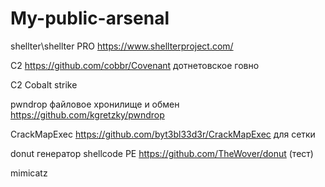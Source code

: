 # My-public-arsenal

shellter\shellter PRO https://www.shellterproject.com/

С2 https://github.com/cobbr/Covenant дотнетовское говно

С2 Cobalt strike

pwndrop файловое хронилище и обмен https://github.com/kgretzky/pwndrop

CrackMapExec https://github.com/byt3bl33d3r/CrackMapExec для сетки

donut генератор shellcode PE https://github.com/TheWover/donut (тест)

mimicatz
